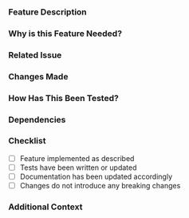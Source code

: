 ### Feature Description
<!-- Clearly describe the new feature that has been added -->

### Why is this Feature Needed?
<!-- Explain the problem this feature solves or the value it adds -->

### Related Issue
<!-- Link to the related issue or user story (e.g., Resolves #123) -->

### Changes Made
<!-- List the changes or additions introduced by this feature -->

### How Has This Been Tested?
<!-- Detail how this feature has been tested, including test cases and environments -->

### Dependencies
<!-- List any dependencies (e.g., packages, APIs) that have been added or updated -->

### Checklist
- [ ] Feature implemented as described
- [ ] Tests have been written or updated
- [ ] Documentation has been updated accordingly
- [ ] Changes do not introduce any breaking changes

### Additional Context
<!-- Add any further context or considerations (e.g., performance impacts, future improvements) -->
